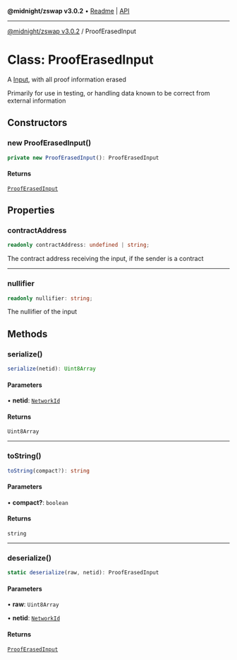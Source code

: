 **@midnight/zswap v3.0.2** • [Readme](../README.md) \| [API](../globals.md)

***

[@midnight/zswap v3.0.2](../README.md) / ProofErasedInput

# Class: ProofErasedInput

A [Input](Input.md), with all proof information erased

Primarily for use in testing, or handling data known to be correct from
external information

## Constructors

### new ProofErasedInput()

```ts
private new ProofErasedInput(): ProofErasedInput
```

#### Returns

[`ProofErasedInput`](ProofErasedInput.md)

## Properties

### contractAddress

```ts
readonly contractAddress: undefined | string;
```

The contract address receiving the input, if the sender is a contract

***

### nullifier

```ts
readonly nullifier: string;
```

The nullifier of the input

## Methods

### serialize()

```ts
serialize(netid): Uint8Array
```

#### Parameters

• **netid**: [`NetworkId`](../enumerations/NetworkId.md)

#### Returns

`Uint8Array`

***

### toString()

```ts
toString(compact?): string
```

#### Parameters

• **compact?**: `boolean`

#### Returns

`string`

***

### deserialize()

```ts
static deserialize(raw, netid): ProofErasedInput
```

#### Parameters

• **raw**: `Uint8Array`

• **netid**: [`NetworkId`](../enumerations/NetworkId.md)

#### Returns

[`ProofErasedInput`](ProofErasedInput.md)
